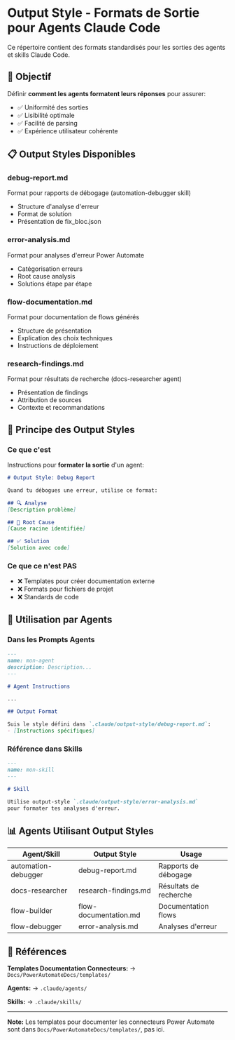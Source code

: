 # Output Style - Formats de Sortie pour Agents Claude Code

Ce répertoire contient des formats standardisés pour les sorties des agents et skills Claude Code.

## 🎯 Objectif

Définir **comment les agents formatent leurs réponses** pour assurer:
- ✅ Uniformité des sorties
- ✅ Lisibilité optimale
- ✅ Facilité de parsing
- ✅ Expérience utilisateur cohérente

## 📋 Output Styles Disponibles

### debug-report.md
Format pour rapports de débogage (automation-debugger skill)
- Structure d'analyse d'erreur
- Format de solution
- Présentation de fix_bloc.json

### error-analysis.md
Format pour analyses d'erreur Power Automate
- Catégorisation erreurs
- Root cause analysis
- Solutions étape par étape

### flow-documentation.md
Format pour documentation de flows générés
- Structure de présentation
- Explication des choix techniques
- Instructions de déploiement

### research-findings.md
Format pour résultats de recherche (docs-researcher agent)
- Présentation de findings
- Attribution de sources
- Contexte et recommandations

## 🎨 Principe des Output Styles

### Ce que c'est

Instructions pour **formater la sortie** d'un agent:

```markdown
# Output Style: Debug Report

Quand tu débogues une erreur, utilise ce format:

## 🔍 Analyse
[Description problème]

## 🎯 Root Cause
[Cause racine identifiée]

## ✅ Solution
[Solution avec code]
```

### Ce que ce n'est PAS

- ❌ Templates pour créer documentation externe
- ❌ Formats pour fichiers de projet
- ❌ Standards de code

## 🤖 Utilisation par Agents

### Dans les Prompts Agents

```markdown
---
name: mon-agent
description: Description...
---

# Agent Instructions

...

## Output Format

Suis le style défini dans `.claude/output-style/debug-report.md`:
- [Instructions spécifiques]
```

### Référence dans Skills

```markdown
---
name: mon-skill
---

# Skill

Utilise output-style `.claude/output-style/error-analysis.md`
pour formater tes analyses d'erreur.
```

## 📊 Agents Utilisant Output Styles

| Agent/Skill | Output Style | Usage |
|-------------|--------------|-------|
| automation-debugger | debug-report.md | Rapports de débogage |
| docs-researcher | research-findings.md | Résultats de recherche |
| flow-builder | flow-documentation.md | Documentation flows |
| flow-debugger | error-analysis.md | Analyses d'erreur |

## 🔗 Références

**Templates Documentation Connecteurs:**
→ `Docs/PowerAutomateDocs/templates/`

**Agents:**
→ `.claude/agents/`

**Skills:**
→ `.claude/skills/`

---

**Note:** Les templates pour documenter les connecteurs Power Automate
sont dans `Docs/PowerAutomateDocs/templates/`, pas ici.
